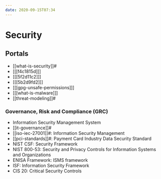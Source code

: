 ```yaml
---
date: 2020-09-15T07:34
---
```


# Security

## Portals

* [[what-is-security]]#
* [[[f4c1815d]]]
* [[[5f2d11c2]]]
* [[[5b2d9fd2]]]
* [[[gpg-unsafe-permissions]]]
* [[[what-is-malware]]]
* [[threat-modeling]]#

### Governance, Risk and Compliance (GRC)

-   Information Security Management System
-   [[it-governance]]#
-   [[iso-iec-27001]]#: Information Security Management
-   [[pci-standards]]#: Payment Card Industry Data Security
    Standard
-   NIST CSF: Security Framework
-   NIST 800-53: Security and Privacy Controls for Information Systems
    and Organizations
-   ENISA Framework: ISMS framework
-   ISF: Information Security Framework
-   CIS 20: Critical Security Controls
